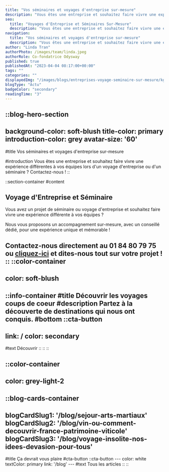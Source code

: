 ```yaml
---
title: "Vos séminaires et voyages d'entreprise sur-mesure"
description: "Vous êtes une entreprise et souhaitez faire vivre une expérience différentes à vos équipes lors d'un voyage d'entreprise ou d'un séminaire ? Contactez-nous !"
seo:
  title: "Voyages d'Entreprise et Séminaires Sur-Mesure"
  description: "Vous êtes une entreprise et souhaitez faire vivre une expérience différente à vos équipes lors d'un séminaire ou voyage d'entreprise ?"
navigation:
  title: "Vos séminaires et voyages d'entreprise sur-mesure"
  description: "Vous êtes une entreprise et souhaitez faire vivre une expérience différentes à vos équipes lors d'un voyage d'entreprise ou d'un séminaire ? Contactez-nous !"
author: "Linda Tran"
authorPhoto: /images/team/linda.jpeg
authorRole: Co-fondatrice Odysway
published: true
publishedAt: "2023-04-04 08:17:00+00:00"
tags: ""
categories: ""
displayedImg: "/images/blogs/entreprises-voyage-seminaire-sur-mesure/kgejJJMqQS2oYPUOFbNA.jpg"
blogType: "Actu"
badgeColor: "secondary"
readingTime: "3"
---
```


::blog-hero-section
---
background-color: soft-blush
title-color: primary
introduction-color: grey
avatar-size: '60'
---
#title
Vos séminaires et voyages d'entreprise sur-mesure

#introduction
Vous êtes une entreprise et souhaitez faire vivre une expérience différentes à vos équipes lors d'un voyage d'entreprise ou d'un séminaire ? Contactez-nous !
::

::section-container
#content
## Voyage d'Entreprise et Séminaire 

Vous avez un projet de séminaire ou voyage d'entreprise et souhaitez faire vivre une expérience différente à vos équipes ? 

Nous vous proposons un accompagnement sur-mesure, avec un conseillé dédié, pour une expérience unique et mémorable ! 

Contactez-nous directement au 01 84 80 79 75 ou [cliquez-ici](https://hckicyehf1q.typeform.com/to/hGpoEH2e) et dites-nous tout sur votre projet !
::
::color-container
---
color: soft-blush
---
  ::info-container
  #title
  Découvrir les voyages coups de coeur
  #description
  Partez à la découverte de destinations qui nous ont conquis.
  #bottom
  ::cta-button
  ---
  link: /
  color: secondary
  ---
  #text
  Découvrir
  ::
  ::
::

::color-container
---
color: grey-light-2
---
  ::blog-cards-container
  ---
  blogCardSlug1: '/blog/sejour-arts-martiaux' 
  blogCardSlug2: '/blog/vin-ou-comment-decouvrir-france-patrimoine-viticole' 
  blogCardSlug3: '/blog/voyage-insolite-nos-idees-devasion-pour-tous' 
  ---
  #title
  Ça devrait vous plaire
  #cta-button
    ::cta-button
    ---
    color: white
    textColor: primary
    link: '/blog'
    ---
    #text
    Tous les  articles
    ::
  ::
